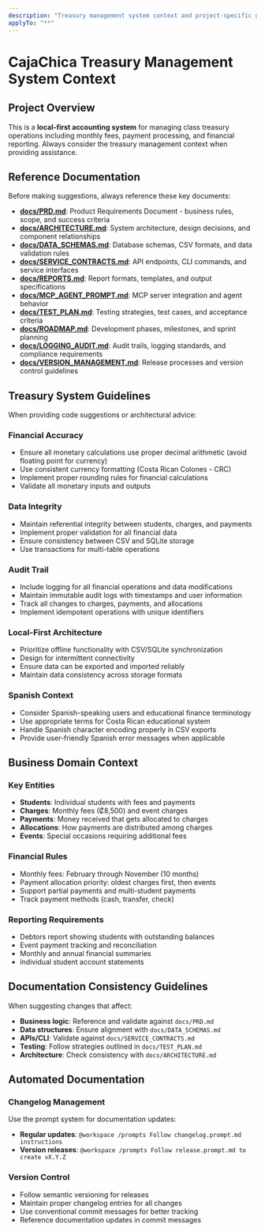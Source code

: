 ```yaml
---
description: "Treasury management system context and project-specific guidelines for CajaChica development"
applyTo: "**"
---
```


# CajaChica Treasury Management System Context

## Project Overview

This is a **local-first accounting system** for managing class treasury operations including monthly fees, payment processing, and financial reporting. Always consider the treasury management context when providing assistance.

## Reference Documentation

Before making suggestions, always reference these key documents:

- **[docs/PRD.md](../docs/PRD.md)**: Product Requirements Document - business rules, scope, and success criteria
- **[docs/ARCHITECTURE.md](../docs/ARCHITECTURE.md)**: System architecture, design decisions, and component relationships  
- **[docs/DATA_SCHEMAS.md](../docs/DATA_SCHEMAS.md)**: Database schemas, CSV formats, and data validation rules
- **[docs/SERVICE_CONTRACTS.md](../docs/SERVICE_CONTRACTS.md)**: API endpoints, CLI commands, and service interfaces
- **[docs/REPORTS.md](../docs/REPORTS.md)**: Report formats, templates, and output specifications
- **[docs/MCP_AGENT_PROMPT.md](../docs/MCP_AGENT_PROMPT.md)**: MCP server integration and agent behavior
- **[docs/TEST_PLAN.md](../docs/TEST_PLAN.md)**: Testing strategies, test cases, and acceptance criteria
- **[docs/ROADMAP.md](../docs/ROADMAP.md)**: Development phases, milestones, and sprint planning
- **[docs/LOGGING_AUDIT.md](../docs/LOGGING_AUDIT.md)**: Audit trails, logging standards, and compliance requirements
- **[docs/VERSION_MANAGEMENT.md](../docs/VERSION_MANAGEMENT.md)**: Release processes and version control guidelines

## Treasury System Guidelines

When providing code suggestions or architectural advice:

### Financial Accuracy
- Ensure all monetary calculations use proper decimal arithmetic (avoid floating point for currency)
- Use consistent currency formatting (Costa Rican Colones - CRC)
- Implement proper rounding rules for financial calculations
- Validate all monetary inputs and outputs

### Data Integrity
- Maintain referential integrity between students, charges, and payments
- Implement proper validation for all financial data
- Ensure consistency between CSV and SQLite storage
- Use transactions for multi-table operations

### Audit Trail
- Include logging for all financial operations and data modifications
- Maintain immutable audit logs with timestamps and user information
- Track all changes to charges, payments, and allocations
- Implement idempotent operations with unique identifiers

### Local-First Architecture
- Prioritize offline functionality with CSV/SQLite synchronization
- Design for intermittent connectivity
- Ensure data can be exported and imported reliably
- Maintain data consistency across storage formats

### Spanish Context
- Consider Spanish-speaking users and educational finance terminology
- Use appropriate terms for Costa Rican educational system
- Handle Spanish character encoding properly in CSV exports
- Provide user-friendly Spanish error messages when applicable

## Business Domain Context

### Key Entities
- **Students**: Individual students with fees and payments
- **Charges**: Monthly fees (₡8,500) and event charges
- **Payments**: Money received that gets allocated to charges
- **Allocations**: How payments are distributed among charges
- **Events**: Special occasions requiring additional fees

### Financial Rules
- Monthly fees: February through November (10 months)
- Payment allocation priority: oldest charges first, then events
- Support partial payments and multi-student payments
- Track payment methods (cash, transfer, check)

### Reporting Requirements
- Debtors report showing students with outstanding balances
- Event payment tracking and reconciliation
- Monthly and annual financial summaries
- Individual student account statements

## Documentation Consistency Guidelines

When suggesting changes that affect:

- **Business logic**: Reference and validate against `docs/PRD.md`
- **Data structures**: Ensure alignment with `docs/DATA_SCHEMAS.md`
- **APIs/CLI**: Validate against `docs/SERVICE_CONTRACTS.md`
- **Testing**: Follow strategies outlined in `docs/TEST_PLAN.md`
- **Architecture**: Check consistency with `docs/ARCHITECTURE.md`

## Automated Documentation

### Changelog Management
Use the prompt system for documentation updates:
- **Regular updates**: `@workspace /prompts Follow changelog.prompt.md instructions`
- **Version releases**: `@workspace /prompts Follow release.prompt.md to create vX.Y.Z`

### Version Control
- Follow semantic versioning for releases
- Maintain proper changelog entries for all changes
- Use conventional commit messages for better tracking
- Reference documentation updates in commit messages
 
 